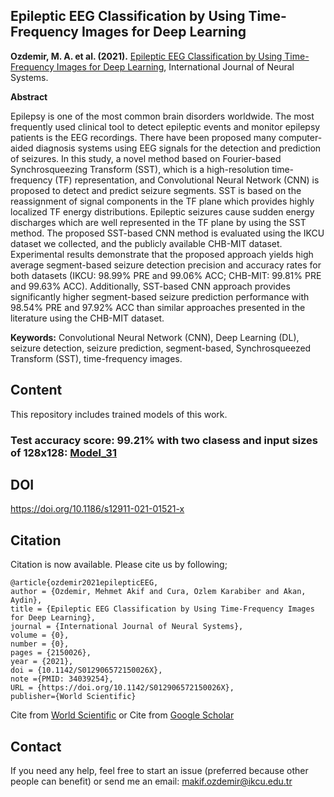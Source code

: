 ## Epileptic EEG Classification by Using Time-Frequency Images for Deep Learning

**Ozdemir, M. A. et al. (2021).** [Epileptic EEG Classification by Using Time-Frequency Images for Deep Learning](https://doi.org/10.1142/S012906572150026X), International Journal of Neural Systems.

**Abstract** 

Epilepsy is one of the most common brain disorders worldwide. The most frequently used clinical tool to detect epileptic events and monitor epilepsy patients is the EEG recordings. There have been proposed many computer-aided diagnosis systems using EEG signals for the detection and prediction of seizures. In this study, a novel method based on Fourier-based Synchrosqueezing Transform (SST), which is a high-resolution time-frequency (TF) representation, and Convolutional Neural Network (CNN) is proposed to detect and predict seizure segments. SST is based on the reassignment of signal components in the TF plane which provides highly localized TF energy distributions. Epileptic seizures cause sudden energy discharges which are well represented in the TF plane by using the SST method. The proposed SST-based CNN method is evaluated using the IKCU dataset we collected, and the publicly available CHB-MIT dataset. Experimental results demonstrate that the proposed approach yields high average segment-based seizure detection precision and accuracy rates for both datasets (IKCU: 98.99% PRE and 99.06% ACC; CHB-MIT: 99.81% PRE and 99.63% ACC). Additionally, SST-based CNN approach provides significantly higher segment-based seizure prediction performance with 98.54% PRE and 97.92% ACC than similar approaches presented in the literature using the CHB-MIT dataset.

**Keywords:** Convolutional Neural Network (CNN), Deep Learning (DL), seizure detection, seizure prediction, segment-based, Synchrosqueezed Transform (SST), time-frequency images.

## Content
This repository includes trained models of this work.

### Test accuracy score: 99.21% with two clasess and input sizes of 128x128:  [Model_31]()




## DOI

https://doi.org/10.1186/s12911-021-01521-x


## Citation

Citation is now available. Please cite us by following;


```
@article{ozdemir2021epilepticEEG,
author = {Ozdemir, Mehmet Akif and Cura, Ozlem Karabiber and Akan, Aydin},
title = {Epileptic EEG Classification by Using Time-Frequency Images for Deep Learning},
journal = {International Journal of Neural Systems},
volume = {0},
number = {0},
pages = {2150026},
year = {2021},
doi = {10.1142/S012906572150026X},
note ={PMID: 34039254},
URL = {https://doi.org/10.1142/S012906572150026X},
publisher={World Scientific}
```
Cite from [World Scientific](https://www.worldscientific.com/action/showCitFormats?doi=10.1142%2FS012906572150026X&area=0000000000000001) or 
Cite from [Google Scholar](https://scholar.google.com/scholar?hl=tr&as_sdt=0%2C5&q=Epileptic+eeg+classification+by+using+time-frequency+images+for+deep+learning&btnG=) 


## Contact
If you need any help, feel free to start an issue (preferred because other people can benefit) or send me an email: [makif.ozdemir@ikcu.edu.tr](mailto:makif.ozdemir@ikcu.edu.tr)
